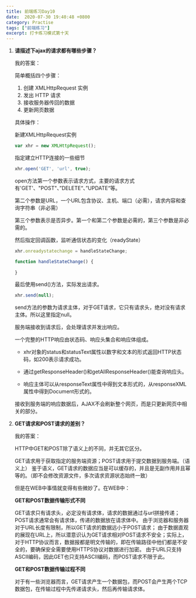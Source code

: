 ```yaml
---
title: 前端练习Day10
date:  2020-07-30 19:40:48 +0800
category: Practise
tags: ["前端练习"]
excerpt: 打卡练习模式第十天
---
```




1. **请描述下ajax的请求都有哪些步骤？**

   我的答案：

   简单概括四个步骤：

   1. 创建 XMLHttpRequest 实例
   2. 发出 HTTP 请求
   3. 接收服务器传回的数据
   4. 更新网页数据

   具体操作：

   新建XMLHttpRequest实例

   ```js
   var xhr = new XMLHttpRequest();
   ```

   指定建立HTTP连接的一些细节

   ```js
   xhr.open('GET', 'url', true);
   ```

   open方法第一个参数表示请求方式，主要的请求方式有'GET'、"POST"、”DELETE“、”UPDATE“等。

   第二个参数是URL，一个URL包含协议、主机、端口（必需），请求内容和查询字符串（非必需）

   第三个参数表示是否异步。第一个和第二个参数是必需的，第三个参数是非必需的。

   然后指定回调函数，监听通信状态的变化（readyState）

   ```js
   xhr.onreadystatechange = handleStateChange;
   
   function handleStateChange() {
       
   }
   ```

   最后使用send()方法，实际发出请求。

   ```js
   xhr.send(null);
   ```

   send方法的参数为请求主体，对于GET请求，它只有请求头，绝对没有请求主体。所以这里指定null。

   服务端接收到请求后，会处理请求并发出响应。

   一个完整的HTTP响应由状态码、响应头集合和响应体组成。

   * xhr对象的status和statusText属性以数字和文本的形式返回HTTP状态码，如200表示请求成功。

   * 通过getResponseHeader()和getAllResponseHeader()能查询响应头。
   * 响应主体可以从responseText属性中得到文本形式的，从responseXML属性中得到Document形式的。

   接收到服务端的响应数据后，AJAX不会刷新整个网页，而是只更新网页中相关的部分。

   

2. **GET请求和POST请求的差别？**

   我的答案：

   HTTP中GET和POST除了语义上的不同，并无其它区分。

   GET请求用于获取指定的服务端资源；POST请求用于提交数据到服务端。（语义上）
   鉴于语义，GET请求的数据应当是可以缓存的，并且是无副作用并且幂等的。（即不会修改资源文件，多次请求资源状态始终一致）

   但是在WEB中事情就变得有些微妙了。在WEB中：

   **GET和POST数据传输形式不同**

   GET请求只有请求头，必定没有请求体，请求的数据通过与url拼接传递；POST请求通常会有请求体，传递的数据放在请求体中。
   由于浏览器和服务器对于URL长度有限制，所以GET请求的数据远小于POST请求；
   由于数据直观的展现在URL上，所以潜意识认为GET请求相对POST请求不安全；实际上，对于HTTP协议而言，数据报都是明文传输的，即在传输路径中他们都是不安全的，要确保安全需要使用HTTPS协议对数据进行加密。
   由于URL只支持ASCII编码，因此GET也只支持ASCII编码，而POST请求不限于此。

   **GET和POST数据传输过程不同**

   对于有一些浏览器而言，GET请求产生一个数据包，而POST会产生两个TCP数据包，在传输过程中先传递请求头，然后再传输请求体。

   